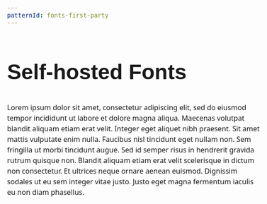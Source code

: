 ```yaml
---
patternId: fonts-first-party
---
```


<!DOCTYPE html>
<html lang="en">

<head>
    <meta charset="utf-8">
    <meta name="viewport" content="width=device-width, initial-scale=1">
    <title>Self-hosted fonts demo</title>
    <style>
        @font-face {
            font-family: 'Google Sans';
            src: url("/fonts/google-sans/regular/latin.woff2") format('woff2');
            font-display: swap;
        }
        body {
            padding: 1em 3em;
            font-family: system-ui;
            font-size: 1em;
            line-height: 1.5;
        }
        h1 {
            font-family: 'Google Sans', sans-serif;
            font-size: 3em;
        }
    </style>
</head>
<body>
    <h1>Self-hosted Fonts</h1>
    <p>
        Lorem ipsum dolor sit amet, consectetur adipiscing elit, sed do eiusmod tempor 
        incididunt ut labore et dolore magna aliqua. Maecenas volutpat blandit aliquam etiam 
        erat velit. Integer eget aliquet nibh praesent. Sit amet mattis vulputate enim nulla. 
        Faucibus nisl tincidunt eget nullam non. Sem fringilla ut morbi tincidunt augue. 
        Sed id semper risus in hendrerit gravida rutrum quisque non. Blandit aliquam etiam 
        erat velit scelerisque in dictum non consectetur. Et ultrices neque ornare aenean 
        euismod. Dignissim sodales ut eu sem integer vitae justo. Justo eget magna fermentum 
        iaculis eu non diam phasellus.
    </p>
</body>
